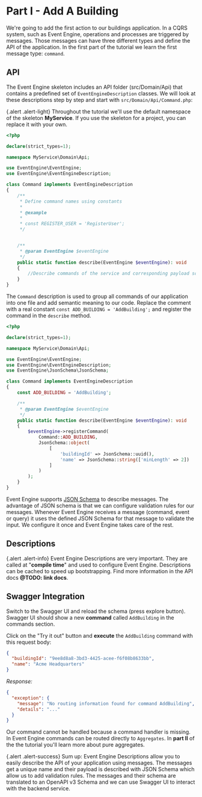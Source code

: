 # Part I - Add A Building

We're going to add the first action to our buildings application. In a CQRS system, such as
Event Engine, operations and processes are triggered by messages. Those messages can have three different types and
define the API of the application. In the first part of the tutorial we learn the first message type: `command`.

## API

The Event Engine skeleton includes an API folder (src/Domain/Api) that contains a predefined set of `EventEngineDescription` classes.
We will look at these descriptions step by step and start with `src/Domain/Api/Command.php`:

{.alert .alert-light}
Throughout the tutorial we'll use the default namespace of the skeleton **MyService**. If you use the skeleton for a project, you can replace it with your own.

```php
<?php

declare(strict_types=1);

namespace MyService\Domain\Api;

use EventEngine\EventEngine;
use EventEngine\EventEngineDescription;

class Command implements EventEngineDescription
{
    /**
     * Define command names using constants
     *
     * @example
     *
     * const REGISTER_USER = 'RegisterUser';
     */


    /**
     * @param EventEngine $eventEngine
     */
    public static function describe(EventEngine $eventEngine): void
    {
        //Describe commands of the service and corresponding payload schema (used for input validation)
    }
}

```

The `Command` description is used to group all commands of our application into one file and add semantic meaning to our
code. Replace the comment with a real constant `const ADD_BUILDING = 'AddBuilding';` and register the command in the
`describe` method.

```php
<?php

declare(strict_types=1);

namespace MyService\Domain\Api;

use EventEngine\EventEngine;
use EventEngine\EventEngineDescription;
use EventEngine\JsonSchema\JsonSchema;

class Command implements EventEngineDescription
{
    const ADD_BUILDING = 'AddBuilding';

    /**
     * @param EventEngine $eventEngine
     */
    public static function describe(EventEngine $eventEngine): void
    {
        $eventEngine->registerCommand(
            Command::ADD_BUILDING,
            JsonSchema::object(
                [
                    'buildingId' => JsonSchema::uuid(),
                    'name' => JsonSchema::string(['minLength' => 2])
                ]
            )
        );
    }
}

```
Event Engine supports [JSON Schema](http://json-schema.org/) to describe messages.
The advantage of JSON schema is that we can configure validation rules for our messages. Whenever Event Engine receives a message
(command, event or query) it uses the defined JSON Schema for that message to validate the input. We configure it once
and Event Engine takes care of the rest.

## Descriptions

{.alert .alert-info}
Event Engine Descriptions are very important. They are called at "**compile time**" and used to configure Event Engine.
Descriptions can be cached to speed up bootstrapping. Find more information in the API docs **@TODO: link docs**.

## Swagger Integration

Switch to the Swagger UI and reload the schema (press explore button).
Swagger UI should show a new **command** called `AddBuilding` in the commands section.

Click on the "Try it out" button and **execute** the `AddBuilding` command with this request body:

```json
{
  "buildingId": "9ee8d8a8-3bd3-4425-acee-f6f08b8633bb",
  "name": "Acme Headquarters"
}
```

*Response:*

```json
{
  "exception": {
    "message": "No routing information found for command AddBuilding",
    "details": "..."
  }
}
```

Our command cannot be handled because a command handler is missing. In Event Engine
commands can be routed directly to `Aggregates`.
In **part II** of the the tutorial you'll learn more about pure aggregates.

{.alert .alert-success}
Sum up: Event Engine Descriptions allow you to easily describe the API of your application using messages. The messages get
a unique name and their payload is described with JSON Schema which allow us to add validation rules. The messages and their
schema are translated to an OpenAPI v3 Schema and we can use Swagger UI to interact with the backend
service.











